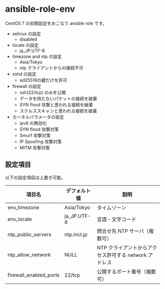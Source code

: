 # ansible-role-env

CentOS 7 の初期設定をおこなう ansible role です。

* selinux の設定
  * disabled
* locale の設定
  * ja_JP.UTF-8
* timezone and ntp の設定
  * Asia/Tokyo
  * ntp クライアントからの接続不可
* sshd の設定
  * ed25519の鍵だけを許可
* firewall の設定
  * ssh(22/tcp) のみを公開
  * データを持たないパケットの接続を破棄
  * SYN flood 攻撃と思われる接続を破棄
  * ステルススキャンと思われる接続を破棄
* カーネルパラメータの設定
  * ipv6 の無効化
  * SYN flood 攻撃対策
  * Smurf 攻撃対策
  * IP Spoofing 攻撃対策
  * MITM 攻撃対策

## 設定項目

以下の設定項目は上書き可能。

項目名                |デフォルト値|説明
----------------------|------------|-----------------------------------------------------
env_timezone          |Asia/Tokyo  |タイムゾーン
env_locale            |ja_JP.UTF-8 |言語・文字コード
ntp_public_servers    |ntp.nict.jp |問合せ先 NTP サーバ（複数可）
ntp_allow_network     |NULL        |NTP クライアントからアクセス許可する network アドレス
firewall_enabled_ports|22/tcp      |公開するポート番号（複数可）
